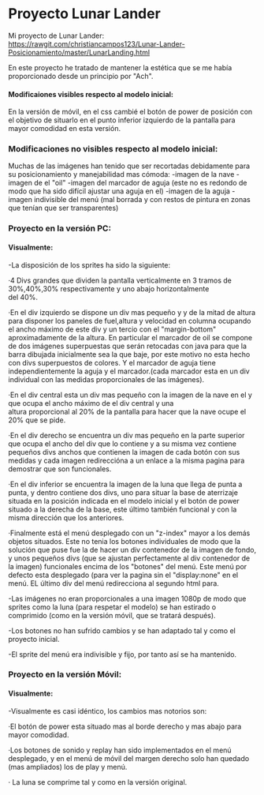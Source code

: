 # Proyecto Lunar Lander

Mi proyecto de Lunar Lander: https://rawgit.com/christiancampos123/Lunar-Lander-Posicionamiento/master/LunarLanding.html

En este proyecto he tratado de mantener la estética que se me había proporcionado desde un principio por "Ach".



#### Modificaiones visibles respecto al modelo inicial:

En la versión de móvil, en el css cambié el botón de power de posición con el objetivo de situarlo en el punto inferior izquierdo de la pantalla para mayor comodidad en esta versión.



### Modificaciones no visibles respecto al modelo inicial:

Muchas de las imágenes han tenido que ser recortadas debidamente para su posicionamiento y manejabilidad mas cómoda:
-imagen de la nave
-imagen de el "oil"
-imagen del marcador de aguja (este no es redondo de modo que ha sido difícil ajustar una aguja en el)
-imagen de la aguja
-imagen indivisible del menú (mal borrada y con restos de pintura en zonas que tenían que ser transparentes)


### Proyecto en la versión PC:

#### Visualmente:

-La disposición de los sprites ha sido la siguiente:

 ·4 Divs grandes que dividen la pantalla verticalmente en 3 tramos de 30%,40%,30% respectivamente y uno abajo horizontalmente  
del 40%.

 ·En el div izquierdo se dispone un div mas pequeño y y de la mitad de altura para disponer los paneles de fuel,altura y
velocidad en columna ocupando el ancho máximo de este div y un tercio con el "margin-bottom" aproximadamente de la altura. En
particular el marcador de oil se compone de dos imágenes superpuestas que serán retocadas con java para que la barra
dibujada inicialmente sea la que baje, por este motivo no esta hecho con divs superpuestos de colores. Y el marcador de aguja
tiene independientemente la aguja y el marcador.(cada marcador esta en un div individual con las medidas proporcionales de
las imágenes).

 ·En el div central esta un div mas pequeño con la imagen de la nave en el y que ocupa el ancho máximo de el div central y una          
altura proporcional al 20% de la pantalla para hacer que la nave ocupe el 20% que se pide.

 ·En el div derecho se encuentra un div mas pequeño en la parte superior que ocupa el ancho del div que lo contiene y a su
misma vez contiene pequeños divs anchos que contienen la imagen de cada botón con sus medidas y cada imagen redireccióna a
un enlace a la misma pagina para demostrar que son funcionales.

 ·En el div inferior se encuentra la imagen de la luna que llega de punta a punta, y dentro contiene dos divs, uno para situar
la base de aterrizaje situada en la posición indicada en el modelo inicial y el botón de power situado a la derecha de la
base, este último también funcional y con la misma dirección que los anteriores.

 ·Finalmente está el menú desplegado con un "z-index" mayor a los demás objetos situados. Este no tenia los botones
individuales de modo que la solución que puse fue la de hacer un div contenedor de la imagen de fondo, y unos pequeños divs
(que se ajustan perfectamente al div contenedor de la imagen) funcionales encima de los "botones" del menú. Este menú por
defecto esta desplegado (para ver la pagina sin el "display:none" en el menú. EL último div del menú redirecciona al segundo
 html para.

-Las imágenes no eran proporcionales a una imagen 1080p de modo que sprites como la luna (para respetar el modelo) se han
estirado o comprimido (como en la versión móvil, que se tratará después).

-Los botones no han sufrido cambios y se han adaptado tal y como el proyecto inicial.

-El sprite del menú era indivisible y fijo, por tanto así se ha mantenido.

### Proyecto en la versión Móvil:

#### Visualmente:

-Visualmente es casi idéntico, los cambios mas notorios son:

 ·El botón de power esta situado mas al borde derecho y mas abajo para mayor comodidad.

 ·Los botones de sonido y replay han sido implementados en el menú desplegado, y en el menú de móvil del margen derecho solo han
quedado (mas ampliados) los de play y menú.

· La luna se comprime tal y como en la versión original.
